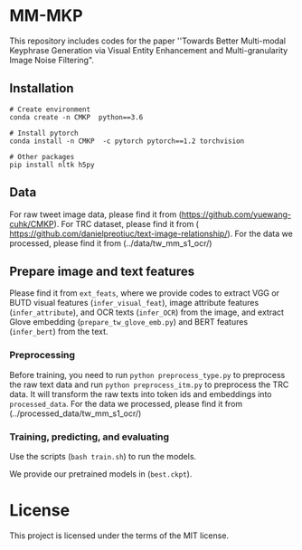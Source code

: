 # MM-MKP
This repository includes codes for the paper ''Towards Better Multi-modal Keyphrase Generation via Visual Entity Enhancement and Multi-granularity Image Noise Filtering".


## Installation
```
# Create environment
conda create -n CMKP  python==3.6

# Install pytorch 
conda install -n CMKP  -c pytorch pytorch==1.2 torchvision

# Other packages
pip install nltk h5py
```

## Data
For raw tweet image data, please find it from (https://github.com/yuewang-cuhk/CMKP).
For TRC dataset, please find it from ( https://github.com/danielpreotiuc/text-image-relationship/).
For the data we processed, please find it from (../data/tw_mm_s1_ocr/)

## Prepare image and text features
Please find it from `ext_feats`, where we provide codes to extract VGG or BUTD visual features (`infer_visual_feat`), image attribute features (`infer_attribute`), and OCR texts (`infer_OCR`) from the image, and extract Glove embedding (`prepare_tw_glove_emb.py`) and BERT features (`infer_bert`) from the text.


### Preprocessing
Before training, you need to run `python preprocess_type.py` to preprocess the raw text data and run `python preprocess_itm.py` to preprocess the TRC data. It will transform the raw texts into token ids and embeddings into `processed_data`.
For the data we processed, please find it from (../processed_data/tw_mm_s1_ocr/)


### Training, predicting, and evaluating
Use the scripts (`bash train.sh`) to run the models. 


We provide our pretrained models in (`best.ckpt`).

  
# License
This project is licensed under the terms of the MIT license. 

